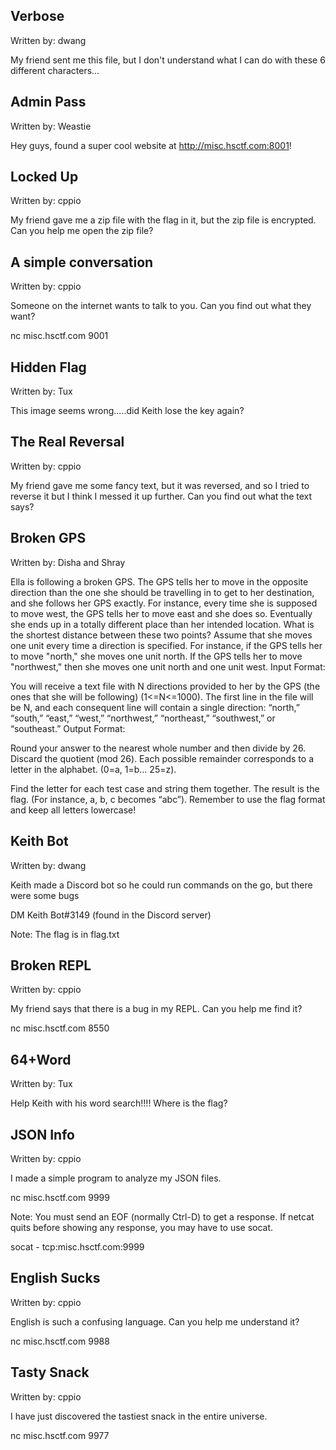 ## Verbose
Written by: dwang

My friend sent me this file, but I don't understand what I can do with these 6 different characters...

## Admin Pass

Written by: Weastie

Hey guys, found a super cool website at http://misc.hsctf.com:8001!


## Locked Up

Written by: cppio

My friend gave me a zip file with the flag in it, but the zip file is encrypted. Can you help me open the zip file?


## A simple conversation

Written by: cppio

Someone on the internet wants to talk to you. Can you find out what they want?

nc misc.hsctf.com 9001


## Hidden Flag

Written by: Tux

This image seems wrong.....did Keith lose the key again?


## The Real Reversal

Written by: cppio

My friend gave me some fancy text, but it was reversed, and so I tried to reverse it but I think I messed it up further. Can you find out what the text says?


## Broken GPS

Written by: Disha and Shray

Ella is following a broken GPS. The GPS tells her to move in the opposite direction than the one she should be travelling in to get to her destination, and she follows her GPS exactly. For instance, every time she is supposed to move west, the GPS tells her to move east and she does so. Eventually she ends up in a totally different place than her intended location. What is the shortest distance between these two points? Assume that she moves one unit every time a direction is specified. For instance, if the GPS tells her to move "north," she moves one unit north. If the GPS tells her to move "northwest," then she moves one unit north and one unit west.
Input Format:

You will receive a text file with N directions provided to her by the GPS (the ones that she will be following) (1<=N<=1000). The first line in the file will be N, and each consequent line will contain a single direction: “north,” “south,” “east,” “west,” “northwest,” “northeast,” “southwest,” or “southeast.”
Output Format:

Round your answer to the nearest whole number and then divide by 26. Discard the quotient (mod 26). Each possible remainder corresponds to a letter in the alphabet. (0=a, 1=b… 25=z).

Find the letter for each test case and string them together. The result is the flag. (For instance, a, b, c becomes “abc”). Remember to use the flag format and keep all letters lowercase!


## Keith Bot

Written by: dwang

Keith made a Discord bot so he could run commands on the go, but there were some bugs

DM Keith Bot#3149 (found in the Discord server)

Note: The flag is in flag.txt


## Broken REPL
Written by: cppio

My friend says that there is a bug in my REPL. Can you help me find it?

nc misc.hsctf.com 8550


## 64+Word
Written by: Tux

Help Keith with his word search!!!! Where is the flag?


## JSON Info
Written by: cppio

I made a simple program to analyze my JSON files.

nc misc.hsctf.com 9999

Note: You must send an EOF (normally Ctrl-D) to get a response. If netcat quits before showing any response, you may have to use socat.

socat - tcp:misc.hsctf.com:9999


## English Sucks
Written by: cppio

English is such a confusing language. Can you help me understand it?

nc misc.hsctf.com 9988


## Tasty Snack
Written by: cppio

I have just discovered the tastiest snack in the entire universe.

nc misc.hsctf.com 9977

